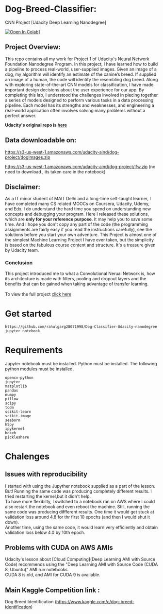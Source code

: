 # Dog-Breed-Classifier:
CNN Project [Udacity Deep Learning Nanodegree]


[![Open In Colab](https://colab.research.google.com/assets/colab-badge.svg)](https://colab.research.google.com/drive/1JyWFFhU0nWacbkleapXcBpp89O62eAsR?usp=sharing)]

## Project Overview:

This repo contains all my work for Project 1 of Udacity's Neural Network Foundation Nanodegree Program. In this project, I have learned how to build a pipeline to process real-world, user-supplied images. Given an image of a dog, my algorithm will identify an estimate of the canine’s breed. If supplied an image of a human, the code will identify the resembling dog breed.
                       Along with exploring state-of-the-art CNN models for classification, I have made important design decisions about the user experience for our app. By completing this lab, I understood the challenges involved in piecing together a series of models designed to perform various tasks in a data processing pipeline. Each model has its strengths and weaknesses, and engineering a real-world application often involves solving many problems without a perfect answer.

**Udacity's original repo is [here](https://github.com/udacity/deep-learning-v2-pytorch/tree/master/project-dog-classification)**


## Data downloadable on:
https://s3-us-west-1.amazonaws.com/udacity-aind/dog-project/dogImages.zip

https://s3-us-west-1.amazonaws.com/udacity-aind/dog-project/lfw.zip
(no need to download , its taken care in the notebook)


## Disclaimer:

As a IT minor student of MAIT Delhi and a long-time self-taught learner, I have completed many CS related MOOCs on Coursera, Udacity, Udemy, and Edx. I do understand the hard time you spend on understanding new concepts and debugging your program. Here I released these solutions, which are **only for your reference purpose**. It may help you to save some time. And I hope you don't copy any part of the code (the programming assignments are fairly easy if you read the instructions carefully), see the solutions before you start your own adventure. This Project is almost one of the simplest Machine Learning Project I have ever taken, but the simplicity is based on the fabulous course content and structure. It's a treasure given by Udacity team.



### Conclusion
This project introduced me to what a Convolutional Nerual Network is, how its architecture is made with filters, pooling and dropout layers and the benefits that can be gained when taking advantage of transfer learning.
<br><br>
To view the full project [click here](https://nbviewer.jupyter.org/github/MrDaubinet/Dog-Breed-Classifier/blob/master/dog_app.ipynb)

# Get started
```
https://github.com/rahulgarg28071998/Dog-Classifier-Udacity-nanodegree
jupyter notebook
```
# Requirements
Jupyter notebook must be installed.
Python must be installed. The following python modules must be installed.
```
opencv-python
jupyter
matplotlib
pandas
numpy
pillow
scipy
tqdm
scikit-learn
scikit-image
seaborn
h5py
ipykernel
bokeh
pickleshare
```
# Chalenges
## Issues with reproducibility
I started with using the Jupyther notebook supplied as a part of the lesson. But! Running the same code was producing completely different results. I tried restarting the kernel,but it didn't help.  
To have more flexibilty, I switched to a notebook ran on AWS where I could also restart the notebook and even reboot the machine. Still, running the same code was producing diffferent results. One time it would get stuck at validation loss around 4.8 for thr first 10 epochs (and then I would shut it down).   
Another time, using the same code, it would learn very efficiently and obtain validation loss below 4.0 by 10th epoch. 

## Problems with CUDA on AWS AMIs

Udacity's lesson about [Cloud Computing](Deep Learning AMI with Source Code) recommends using the "Deep Learning AMI with Source Code (CUDA 8, Ubuntu)" AMI run notebooks.   
CUDA 8 is old, and AMI for CUDA 9 is available. 

## Main Kaggle Competition link :
Dog Breed Identification (https://www.kaggle.com/c/dog-breed-identification)
